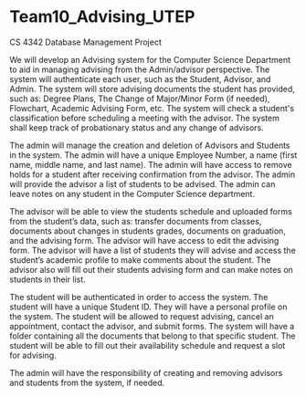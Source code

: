 # Team10_Advising_UTEP
CS 4342 Database Management Project


We will develop an Advising system for the Computer Science Department to aid in managing advising from the Admin/advisor perspective. The system will authenticate each user, such as the Student, Advisor, and Admin. The system will store advising documents the student has provided, such as: Degree Plans, The Change of Major/Minor Form (if needed), Flowchart, Academic Advising Form, etc. The system will check a student's classification before scheduling a meeting with the advisor. The system shall keep track of probationary status and any change of advisors.  


The admin will manage the creation and deletion of Advisors and Students in the system. The admin will have a unique Employee Number, a name (first name, middle name, and last name). The admin will have access to remove holds for a student after receiving confirmation from the advisor. The admin will provide the advisor a list of students to be advised. The admin can leave notes on any student in the Computer Science department.


The advisor will be able to view the students schedule and uploaded forms from the student’s data, such as: transfer documents from classes, documents about changes in students grades, documents on graduation, and the advising form. The advisor will have access to edit the advising form. The advisor will have a list of students they will advise and access the student’s academic profile to make comments about the student. The advisor also will fill out their students advising form and can make notes on students in their list.


The student will be authenticated in order to access the system. The student will have a unique Student ID. They will have a personal profile on the system. The student will be allowed to request advising, cancel an appointment, contact the advisor, and submit forms. The system will have a folder containing all the documents that belong to that specific student. The student will be able to fill out their availability schedule and request a slot for advising.


The admin will have the responsibility of creating and removing advisors and students from the system, if needed. 
